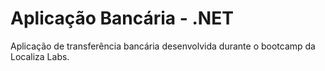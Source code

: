 # Aplicação Bancária - .NET

Aplicação de transferência bancária desenvolvida durante o bootcamp da Localiza Labs.
